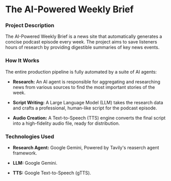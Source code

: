 # The AI-Powered Weekly Brief
### Project Description
The AI-Powered Weekly Brief is a news site that automatically generates a concise podcast episode every week. The project aims to save listeners hours of research by providing digestible summaries of key news events.

### How It Works
The entire production pipeline is fully automated by a suite of AI agents:

- **Research:** An AI agent is responsible for aggregating and researching news from various sources to find the most important stories of the week.

- **Script Writing:** A Large Language Model (LLM) takes the research data and crafts a professional, human-like script for the podcast episode.

- **Audio Creation:** A Text-to-Speech (TTS) engine converts the final script into a high-fidelity audio file, ready for distribution.

### Technologies Used
- **Research Agent:** Google Gemini, Powered by Tavily's reaserch agent framework.
- **LLM:** Google Gemini.

- **TTS:** Google Text-to-Speech (gTTS).
